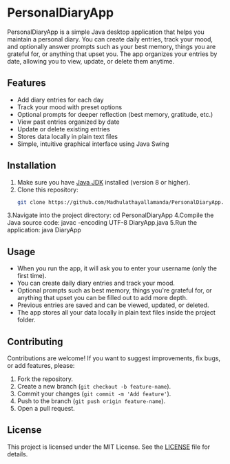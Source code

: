 # PersonalDiaryApp

PersonalDiaryApp is a simple Java desktop application that helps you maintain a personal diary. You can create daily entries, track your mood, and optionally answer prompts such as your best memory, things you are grateful for, or anything that upset you. The app organizes your entries by date, allowing you to view, update, or delete them anytime.

## Features

- Add diary entries for each day
- Track your mood with preset options
- Optional prompts for deeper reflection (best memory, gratitude, etc.)
- View past entries organized by date
- Update or delete existing entries
- Stores data locally in plain text files
- Simple, intuitive graphical interface using Java Swing

## Installation

1. Make sure you have [Java JDK](https://www.oracle.com/java/technologies/javase-downloads.html) installed (version 8 or higher).
2. Clone this repository:
   ```bash
   git clone https://github.com/Madhulathayallamanda/PersonalDiaryApp.git                                                                                      
3.Navigate into the project directory:
   cd PersonalDiaryApp
4.Compile the Java source code:
   javac -encoding UTF-8 DiaryApp.java
5.Run the application:
 java DiaryApp
 ## Usage

- When you run the app, it will ask you to enter your username (only the first time).
- You can create daily diary entries and track your mood.
- Optional prompts such as best memory, things you're grateful for, or anything that upset you can be filled out to add more depth.
- Previous entries are saved and can be viewed, updated, or deleted.
- The app stores all your data locally in plain text files inside the project folder.

## Contributing

Contributions are welcome! If you want to suggest improvements, fix bugs, or add features, please:

1. Fork the repository.
2. Create a new branch (`git checkout -b feature-name`).
3. Commit your changes (`git commit -m 'Add feature'`).
4. Push to the branch (`git push origin feature-name`).
5. Open a pull request.

## License

This project is licensed under the MIT License. See the [LICENSE](LICENSE) file for details.



